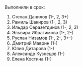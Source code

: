 Выполнили в срок:
1. Степан Данилов (1-, 2, 3+)
1. Рамиль Шакиров (1-, 2, 3)
1. Ильдар Серазетдинов (1-, 2, 3)
1. Эльвира Ибрагимова (1-, 2-)
1. Руслан Низамов (1-, 2-, 3+-)
1. Дмитрий Маврин (1-)
1. Юлия Дитарова (1-)
1. Александр Кузнецов (1-)
1. Елена Костина (1-)